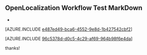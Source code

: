 ## OpenLocalization Workflow Test MarkDown
* 

[AZURE.INCLUDE [e487ed49-bca6-4552-9e8d-1b427542cbf2](calleeMd1.md)]



[AZURE.INCLUDE [96c5378d-d0c5-4c29-af69-964b98f6e4da](calleeMd2.md)]

 
thanks!